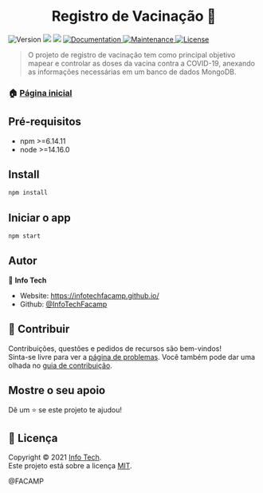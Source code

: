 <h1 align="center">Registro de Vacinação 💉</h1>
<p>
  <img alt="Version" src="https://img.shields.io/badge/version-1.1.0-blue.svg?cacheSeconds=2592000" />
  <img src="https://img.shields.io/badge/npm-%3E%3D6.14.11-blue.svg" />
  <img src="https://img.shields.io/badge/node-%3E%3D14.16.0-blue.svg" />
  <a href="https://github.com/InfoTechFacamp/RegistroDeVacinacao#readme" target="_blank">
    <img alt="Documentation" src="https://img.shields.io/badge/documentation-yes-brightgreen.svg" />
  </a>
  <a href="https://github.com/kefranabg/readme-md-generator/graphs/commit-activity" target="_blank">
    <img alt="Maintenance" src="https://img.shields.io/badge/Maintained%3F-yes-green.svg" />
  </a>
  <a href="https://github.com/InfoTechFacamp/RegistroDeVacinacao/blob/main/LICENSE" target="_blank">
    <img alt="License" src="https://img.shields.io/apm/l/atomic-design-ui.svg?" />
  </a>
</p>

> O projeto de registro de vacinação tem como principal objetivo mapear e controlar as doses da vacina contra a COVID-19, anexando as informações necessárias em um banco de dados MongoDB.

### 🏠 [Página inicial](https://github.com/InfoTechFacamp/RegistroDeVacinacao)

## Pré-requisitos

- npm >=6.14.11
- node >=14.16.0

## Install

```sh
npm install
```

## Iniciar o app

```sh
npm start
```

## Autor

👤 **Info Tech**

* Website: https://infotechfacamp.github.io/
* Github: [@InfoTechFacamp](https://github.com/InfoTechFacamp)

## 🤝 Contribuir

Contribuições, questões e pedidos de recursos são bem-vindos!<br />Sinta-se livre para ver a [página de problemas](https://github.com/InfoTechFacamp/RegistroDeVacinacao/issues). Você também pode dar uma olhada no [guia de contribuição](https://github.com/InfoTechFacamp/RegistroDeVacinacao/blob/main/CONTRIBUTING.md).

## Mostre o seu apoio

Dê um ⭐️ se este projeto te ajudou!

## 📝 Licença

Copyright © 2021 [Info Tech](https://github.com/InfoTechFacamp).<br />
Este projeto está sobre a licença [MIT](https://github.com/InfoTechFacamp/RegistroDeVacinacao/blob/main/LICENSE).


@FACAMP
